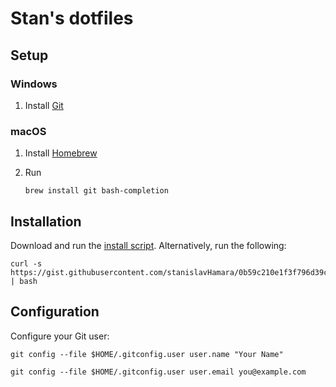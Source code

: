 # Stan's dotfiles

## Setup
   
### Windows

1. Install [Git](https://git-scm.com/download/win)

### macOS

1. Install [Homebrew](https://brew.sh/)

1. Run
   ```
   brew install git bash-completion
   ```

## Installation

Download and run the [install script](https://gist.github.com/stanislavHamara/0b59c210e1f3f796d39c19b9113e2d33). Alternatively, run the following:

```shell
curl -s https://gist.githubusercontent.com/stanislavHamara/0b59c210e1f3f796d39c19b9113e2d33/raw/dotfiles.sh | bash
```

## Configuration

Configure your Git user:

```shell
git config --file $HOME/.gitconfig.user user.name "Your Name"
```
```shell
git config --file $HOME/.gitconfig.user user.email you@example.com
```
